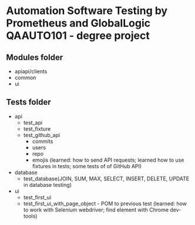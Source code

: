 # Automation Software Testing by Prometheus and GlobalLogic QAAUTO101 - degree project

## Modules folder
* apiapi/clients
* common
* ui


## Tests folder
* api
    + test_api
    + test_fixture
    + test_github_api
        - commits
        - users
        - repo
        - emojis
    (learned: how to send API requests; learned how to use fixtures in tests; some tests of of GitHub API)
* database
    + test_database(JOIN, SUM, MAX, SELECT, INSERT, DELETE, UPDATE in database testing)
* ui
    + test_first_ui
    + test_first_ui_with_page_object - POM to previous test 
    (learned: how to work with Selenium webdriver; find element with Chrome dev-tools)